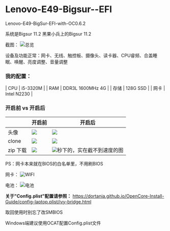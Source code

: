 # Lenovo-E49-Bigsur--EFI

 Lenovo-E49-BigSur-EFI-with-OC0.6.2
 
 系统是Bigsur 11.2 黑果小兵上的Bigsur 11.2
 
 截图：
 ![总览](https://user-images.githubusercontent.com/95116110/167303238-ef21def1-3f5f-45c7-ad5c-7f13b780d258.png)

设备及功能正常：网卡、无线、触控板、摄像头、读卡器、CPU睿频、合盖睡眠、唤醒、亮度调整、音量调整

### 我的配置：
| CPU | i5-3320M |
| RAM | DDR3L 1600MHz 4G |
| 存储 | 128G SSD |
| 网卡 | Intel N2230 |  

### 开启前 vs 开启后 
 
|  | 开启前 | 开启后 |
| ---- | ---- | ---- |
|头像| ![](./doc/avatar2.png) |![](./doc/avatar1.png)  |
|clone |![](./doc/clone-before.png) |![](./doc/clone.png)    |  
|zip 下载 |![](./doc/download-before.png) |![](./doc/download.png)秒下的，实在截不到速度的图    |  


PS：网卡本来就在BIOS的白名单里，不用刷BIOS

网卡：
![WIFI](https://user-images.githubusercontent.com/95116110/167303262-f62e0d32-bc7f-4b8c-bfef-a4e72f20e50a.png)

电池：
![电池](https://user-images.githubusercontent.com/95116110/167303278-b9edec4e-3067-47fc-b7f6-2d8bfe7c0959.png)

**关于"Config.plist"配置请参照：**
https://dortania.github.io/OpenCore-Install-Guide/config-laptop.plist/ivy-bridge.html

取回使用时别忘了改SMBIOS 

Windows端建议使用OCAT配置Config.plist文件
